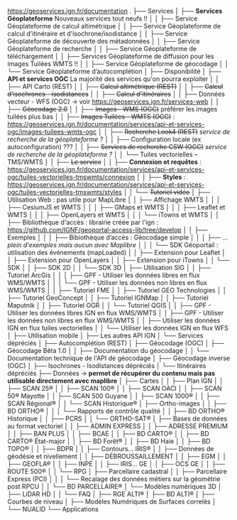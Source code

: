 https://geoservices.ign.fr/documentation
.
├── Services
│   ├── **Services Géoplateforme** Nouveaux services tout neufs !!
│   │   ├── Service Géoplateforme de calcul altimétrique
│   │   ├── Service Géoplateforme de calcul d'itinéraire et d'isochrone/isodistance
│   │   ├── Service Géoplateforme de découverte des métadonnées
│   │   ├── Service Géoplateforme de recherche
│   │   ├── Service Géoplateforme de téléchargement
│   │   ├── Services Géoplateforme de diffusion pour les images Tuilées WMTS !!
│   │   ├── Service Géoplateforme de géocodage
│   │   └── Service Géoplateforme d’autocomplétion
│   ├── Disponibilité
│   ├── **API et services OGC** La majorité des services qu'on pourra exploiter
│   │   ├── API Carto (REST)
│   │   ├── ~~Calcul altimétrique (REST)~~
│   │   ├── ~~Calcul d'isochrones - isodistances~~
│   │   ├── ~~Calcul d'itinéraires~~
│   │   ├── Données vecteur - WFS (OGC) -> voir https://geoservices.ign.fr/services-web
│   │   ├── ~~Géocodage 2.0~~
│   │   ├── ~~Images - WMS (OGC)~~ préférer les images tuilées plus bas
│   │   ├── ~~Images Tuilées - WMTS (OGC)~~ : https://geoservices.ign.fr/documentation/services/api-et-services-ogc/images-tuilees-wmts-ogc
│   │   ├── ~~Recherche Look4 (REST)~~ *service de recherche de la géoplateforme ?*
│   │   ├── Configuration locale (ex autoconfiguration) ???
│   │   ├── ~~Services de recherche CSW (OGC)~~ *service de recherche de la géoplateforme ?*
│   │   └── Tuiles vectorielles – TMS/WMTS
│   │       ├── ~~Le service~~
│   │       ├── **Connexion et requêtes** : https://geoservices.ign.fr/documentation/services/api-et-services-ogc/tuiles-vectorielles-tmswmts/connexion
│   │       ├── **Styles** : https://geoservices.ign.fr/documentation/services/api-et-services-ogc/tuiles-vectorielles-tmswmts/styles
│   │       └── ~~Tutoriel vidéo~~
│   ├── Utilisation Web : pas utile pour MapLibre
│   │   ├── Affichage WMTS
│   │   │   ├── CesiumJS et WMTS
│   │   │   ├── GMaps et WMTS
│   │   │   ├── Leaflet et WMTS
│   │   │   ├── OpenLayers et WMTS
│   │   │   └── iTowns et WMTS
│   │   ├── Bibliothèque d'accès : librairie créée par l'ign : https://github.com/IGNF/geoportal-access-lib/tree/develop
│   │   ├── Exemples
│   │   │   ├── Bibiothèque d’accès : Géocodage simple
│   │   │   ├── ... _plein d'exemples mais aucun avec Maplibre_
│   │   │   └── SDK Géoportail : utilisation des événements (mapLoaded)
│   │   ├── Extension pour Leaflet
│   │   ├── Extension pour OpenLayers
│   │   ├── Extension pour iTowns
│   │   └── SDK
│   │       ├── SDK 2D
│   │       └── SDK 3D
│   ├── Utilisation SIG
│   │   ├── Tutoriel ArcGis
│   │   │   ├── GPF - Utiliser les données libres en flux WMS/WMTS
│   │   │   └── GPF - Utiliser les données non libres en flux WMS/WMTS
│   │   ├── Tutoriel FME
│   │   ├── Tutoriel GEO Technologies
│   │   ├── Tutoriel GeoConcept
│   │   ├── Tutoriel IGNMap
│   │   ├── Tutoriel Maputnik
│   │   ├── Tutoriel OGR
│   │   └── Tutoriel QGIS
│   │       ├── GPF - Utiliser les données libres IGN en flux WMS/WMTS
│   │       ├── GPF - Utiliser les données non libres en flux WMS/WMTS
│   │       ├── Utiliser les données IGN en flux tuiles vectorielles
│   │       └── Utiliser les données IGN en flux WFS
│   ├── Utilisation mobile
│   ├── Les autres API IGN
│   └── Services dépréciés
│       ├── Autocomplétion (REST)
│       ├── Géocodage (OGC)
│       ├── Géocodage Bêta 1.0
│       │   ├── Documentation du géocodage
│       │   └── Documentation technique de l'API de géocodage
│       ├── Géocodage inverse (OGC)
│       ├── Isochrones - Isodistances dépréciés
│       └── Itinéraires dépréciés
├── Données -> **permet de récupérer du contenu mais pas utilisable directement avec maplibre**
│   ├── Cartes
│   │   ├── Plan IGN
│   │   ├── SCAN 25®
│   │   ├── SCAN 100®
│   │   ├── SCAN OACI
│   │   ├── SCAN 50® Mayotte
│   │   ├── SCAN 500 Guyane
│   │   ├── SCAN 1000®
│   │   ├── SCAN Régional®
│   │   └── SCAN Historique®
│   ├── Ortho-images
│   │   ├── BD ORTHO®
│   │   │   └── Rapports de contrôle qualité
│   │   ├── BD ORTHO® Historique
│   │   ├── PCRS
│   │   └── ORTHO-SAT®
│   ├── Bases de données au format vectoriel
│   │   ├── ADMIN EXPRESS
│   │   ├── ADRESSE PREMIUM
│   │   ├── BAN PLUS
│   │   ├── BCAE
│   │   ├── BD CARTO®
│   │   ├── BD CARTO® État-major
│   │   ├── BD Forêt®
│   │   ├── BD Haie
│   │   ├── BD TOPO®
│   │   ├── BDPR
│   │   ├── Contours... IRIS®
│   │   ├── Données de géodésie et nivellement
│   │   ├── DÉBROUSSAILLEMENT
│   │   ├── EGM
│   │   ├── GEOFLA®
│   │   ├── INPE
│   │   ├── IRIS... GE
│   │   ├── OCS GE
│   │   ├── ROUTE 500®
│   │   └── RPG
│   ├── Parcellaire cadastral
│   │   ├── Parcellaire Express (PCI)
│   │   │   └── Recalage des données métiers sur la géométrie post RPCU
│   │   └── BD PARCELLAIRE®
│   └── Modèles numériques 3D
│       ├── LiDAR HD
│       │   └── FAQ
│       ├── RGE ALTI®
│       ├── BD ALTI®
│       ├── Courbes de niveau
│       ├── Modèles Numériques de Surfaces correlés
│       └── NUALID
└── Applications
